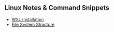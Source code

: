 ## Linux Notes & Command Snippets

* [WSL Installation](wsl-installation.md)
* [File System Structure](file-system-structure.md)
